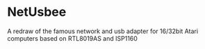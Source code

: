 # NetUsbee
A redraw of the famous network and usb adapter for 16/32bit Atari computers based on RTL8019AS and ISP1160
